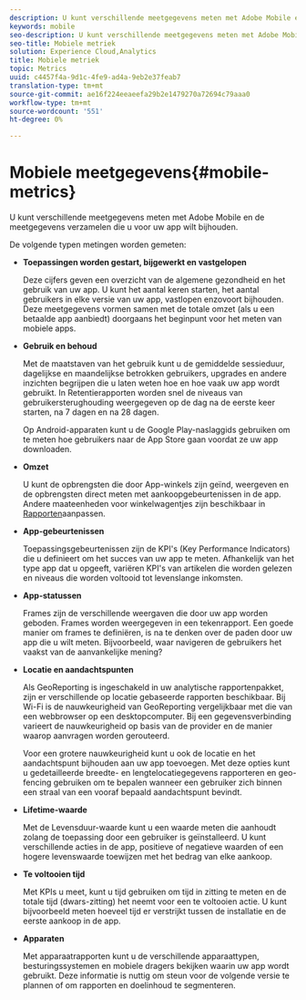 ```yaml
---
description: U kunt verschillende meetgegevens meten met Adobe Mobile en de meetgegevens verzamelen die u voor uw app wilt bijhouden.
keywords: mobile
seo-description: U kunt verschillende meetgegevens meten met Adobe Mobile en de meetgegevens verzamelen die u voor uw app wilt bijhouden.
seo-title: Mobiele metriek
solution: Experience Cloud,Analytics
title: Mobiele metriek
topic: Metrics
uuid: c4457f4a-9d1c-4fe9-ad4a-9eb2e37feab7
translation-type: tm+mt
source-git-commit: ae16f224eeaeefa29b2e1479270a72694c79aaa0
workflow-type: tm+mt
source-wordcount: '551'
ht-degree: 0%

---
```



# Mobiele meetgegevens{#mobile-metrics}

U kunt verschillende meetgegevens meten met Adobe Mobile en de meetgegevens verzamelen die u voor uw app wilt bijhouden.

De volgende typen metingen worden gemeten:

* **Toepassingen worden gestart, bijgewerkt en vastgelopen**

   Deze cijfers geven een overzicht van de algemene gezondheid en het gebruik van uw app. U kunt het aantal keren starten, het aantal gebruikers in elke versie van uw app, vastlopen enzovoort bijhouden. Deze meetgegevens vormen samen met de totale omzet (als u een betaalde app aanbiedt) doorgaans het beginpunt voor het meten van mobiele apps.

* **Gebruik en behoud**

   Met de maatstaven van het gebruik kunt u de gemiddelde sessieduur, dagelijkse en maandelijkse betrokken gebruikers, upgrades en andere inzichten begrijpen die u laten weten hoe en hoe vaak uw app wordt gebruikt. In Retentierapporten worden snel de niveaus van gebruikersterughouding weergegeven op de dag na de eerste keer starten, na 7 dagen en na 28 dagen.

   Op Android-apparaten kunt u de Google Play-naslaggids gebruiken om te meten hoe gebruikers naar de App Store gaan voordat ze uw app downloaden.

* **Omzet**

   U kunt de opbrengsten die door App-winkels zijn geïnd, weergeven en de opbrengsten direct meten met aankoopgebeurtenissen in de app. Andere maateenheden voor winkelwagentjes zijn beschikbaar in [Rapporten](/help/using/usage/reports-customize/reports-customize.md)aanpassen.

* **App-gebeurtenissen**

   Toepassingsgebeurtenissen zijn de KPI&#39;s (Key Performance Indicators) die u definieert om het succes van uw app te meten. Afhankelijk van het type app dat u opgeeft, variëren KPI&#39;s van artikelen die worden gelezen en niveaus die worden voltooid tot levenslange inkomsten.

* **App-statussen**

   Frames zijn de verschillende weergaven die door uw app worden geboden. Frames worden weergegeven in een tekenrapport. Een goede manier om frames te definiëren, is na te denken over de paden door uw app die u wilt meten. Bijvoorbeeld, waar navigeren de gebruikers het vaakst van de aanvankelijke mening?

* **Locatie en aandachtspunten**

   Als GeoReporting is ingeschakeld in uw analytische rapportenpakket, zijn er verschillende op locatie gebaseerde rapporten beschikbaar. Bij Wi-Fi is de nauwkeurigheid van GeoReporting vergelijkbaar met die van een webbrowser op een desktopcomputer. Bij een gegevensverbinding varieert de nauwkeurigheid op basis van de provider en de manier waarop aanvragen worden gerouteerd.

   Voor een grotere nauwkeurigheid kunt u ook de locatie en het aandachtspunt bijhouden aan uw app toevoegen. Met deze opties kunt u gedetailleerde breedte- en lengtelocatiegegevens rapporteren en geo-fencing gebruiken om te bepalen wanneer een gebruiker zich binnen een straal van een vooraf bepaald aandachtspunt bevindt.

* **Lifetime-waarde**

   Met de Levensduur-waarde kunt u een waarde meten die aanhoudt zolang de toepassing door een gebruiker is geïnstalleerd. U kunt verschillende acties in de app, positieve of negatieve waarden of een hogere levenswaarde toewijzen met het bedrag van elke aankoop.

* **Te voltooien tijd**

   Met KPIs u meet, kunt u tijd gebruiken om tijd in zitting te meten en de totale tijd (dwars-zitting) het neemt voor een te voltooien actie. U kunt bijvoorbeeld meten hoeveel tijd er verstrijkt tussen de installatie en de eerste aankoop in de app.

* **Apparaten**

   Met apparaatrapporten kunt u de verschillende apparaattypen, besturingssystemen en mobiele dragers bekijken waarin uw app wordt gebruikt. Deze informatie is nuttig om steun voor de volgende versie te plannen of om rapporten en doelinhoud te segmenteren.
